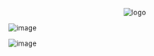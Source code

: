 <center style="text-align: center">

![logo](https://github.com/carloscolchinec/pis-istb232/assets/75394232/d03090a6-02f3-40d7-8612-7fa03ba05591)

</center>

![image](https://github.com/carloscolchinec/pis-istb232/assets/75394232/f594dcef-cec1-4827-94e9-3cc0cc99d411)


![image](https://github.com/carloscolchinec/pis-istb232/assets/75394232/de921cf8-52c9-45fb-b721-830554a3fe14)
